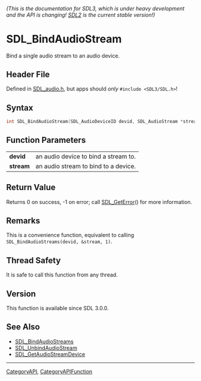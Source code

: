 ###### (This is the documentation for SDL3, which is under heavy development and the API is changing! [SDL2](https://wiki.libsdl.org/SDL2/) is the current stable version!)
# SDL_BindAudioStream

Bind a single audio stream to an audio device.

## Header File

Defined in [SDL_audio.h](https://github.com/libsdl-org/SDL/blob/main/include/SDL3/SDL_audio.h), but apps should _only_ `#include <SDL3/SDL.h>`!

## Syntax

```c
int SDL_BindAudioStream(SDL_AudioDeviceID devid, SDL_AudioStream *stream);

```

## Function Parameters

|                |                                      |
| -------------- | ------------------------------------ |
| **devid**      | an audio device to bind a stream to. |
| **stream**     | an audio stream to bind to a device. |

## Return Value

Returns 0 on success, -1 on error; call [SDL_GetError](SDL_GetError)() for
more information.

## Remarks

This is a convenience function, equivalent to calling
`SDL_BindAudioStreams(devid, &stream, 1)`.

## Thread Safety

It is safe to call this function from any thread.

## Version

This function is available since SDL 3.0.0.

## See Also

* [SDL_BindAudioStreams](SDL_BindAudioStreams)
* [SDL_UnbindAudioStream](SDL_UnbindAudioStream)
* [SDL_GetAudioStreamDevice](SDL_GetAudioStreamDevice)

----
[CategoryAPI](CategoryAPI), [CategoryAPIFunction](CategoryAPIFunction)

